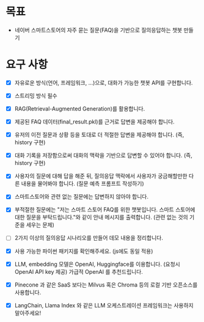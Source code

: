 # 목표
- 네이버 스마트스토어의 자주 묻는 질문(FAQ)을 기반으로 질의응답하는 챗봇 만들기

# 요구 사항
- [x] 자유로운 방식(언어, 프레임워크, …)으로, 대화가 가능한 챗봇 API를 구현합니다.
- [x] 스트리밍 방식 필수

- [x] RAG(Retrieval-Augmented Generation)를 활용합니다.
- [x] 제공된 FAQ 데이터(final_result.pkl)를 근거로 답변을 제공해야 합니다.
- [x] 유저의 이전 질문과 상황 등을 토대로 더 적절한 답변을 제공해야 합니다. (즉, history 구현)
- [x] 대화 기록을 저장함으로써 대화의 맥락을 기반으로 답변할 수 있어야 합니다. (즉, history 구현)

- [x] 사용자의 질문에 대해 답을 해준 뒤, 질의응답 맥락에서 사용자가 궁금해할만한 다른 내용을 물어봐야 합니다. (질문 예측 프롬프트 작성하기)

- [x] 스마트스토어와 관련 없는 질문에는 답변하지 않아야 합니다.
- [x] 부적절한 질문에는 "저는 스마트 스토어 FAQ를 위한 챗봇입니다. 스마트 스토어에 대한 질문을 부탁드립니다."와 같이 안내 메시지를 출력합니다. (관련 없는 것의 기준을 세우는 문제)

- [ ] 2가지 이상의 질의응답 시나리오를 만들어 데모 내용을 정리합니다.

- [x] 사용 가능한 파이썬 패키지를 확인해주세요. (js에도 동일 적용)
- [x] LLM, embedding 모델은 OpenAI, Huggingface를 이용합니다. (요청시 OpenAI API key 제공) 가급적 OpenAI 를 추천드립니다.
- [x] Pinecone 과 같은 SaaS 보다는 Milvus 혹은 Chroma 등의 로컬 기반 오픈소스를 사용합니다.
- [x] LangChain, Llama Index 와 같은 LLM 오케스트레이션 프레임워크는 사용하지 말아주세요!